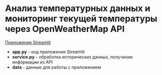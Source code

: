 # Анализ температурных данных и мониторинг текущей температуры через OpenWeatherMap API

[Приложение Streamlit](https://openweathermap-analytics.streamlit.app/)

- **app.py** - код приложения Streamlit
- **service.py** - обработка исторических данных, получение информации из API
- **data** - данные для работы с приложением

